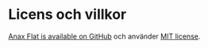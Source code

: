 Licens och villkor
==============================================

[Anax Flat is available on GitHub](https://github.com/canax/anax-flat) och använder [MIT license](https://github.com/canax/anax-flat/blob/master/LICENSE).
